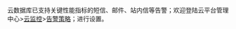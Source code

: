 云数据库已支持关键性能指标的短信、邮件、站内信等告警；欢迎登陆云平台管理中心>[云监控](http://console.tce.fsphere.cn/monitor/overview)>[告警策略](http://console.tce.fsphere.cn/monitor/policylist/add)；进行设置。